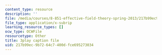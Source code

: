 ```yaml
---
content_type: resource
description: ''
file: /media/courses/8-851-effective-field-theory-spring-2013/217b99ec9b7264c7400dfce695273034_WtOJN2TCD6o.srt
file_type: application/x-subrip
learning_resource_types: []
ocw_type: OCWFile
resourcetype: Other
title: 3play caption file
uid: 217b99ec-9b72-64c7-400d-fce695273034
---
```

